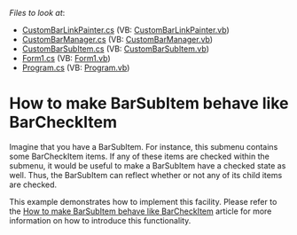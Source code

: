 <!-- default file list -->
*Files to look at*:

* [CustomBarLinkPainter.cs](./CS/CustomBarSubItem/CustomBarManager/CustomBarLinkPainter.cs) (VB: [CustomBarLinkPainter.vb](./VB/CustomBarSubItem/CustomBarManager/CustomBarLinkPainter.vb))
* [CustomBarManager.cs](./CS/CustomBarSubItem/CustomBarManager/CustomBarManager.cs) (VB: [CustomBarManager.vb](./VB/CustomBarSubItem/CustomBarManager/CustomBarManager.vb))
* [CustomBarSubItem.cs](./CS/CustomBarSubItem/CustomBarManager/CustomBarSubItem.cs) (VB: [CustomBarSubItem.vb](./VB/CustomBarSubItem/CustomBarManager/CustomBarSubItem.vb))
* [Form1.cs](./CS/CustomBarSubItem/Form1.cs) (VB: [Form1.vb](./VB/CustomBarSubItem/Form1.vb))
* [Program.cs](./CS/CustomBarSubItem/Program.cs) (VB: [Program.vb](./VB/CustomBarSubItem/Program.vb))
<!-- default file list end -->
# How to make BarSubItem behave like BarCheckItem


<p>Imagine that you have a BarSubItem. For instance, this submenu contains some BarCheckItem items. If any of these items are checked within the submenu, it would be useful to make a BarSubItem have a checked state as well.  Thus, the BarSubItem can reflect whether or not any of  its child items are checked. </p><p>This example demonstrates how to implement this facility.  Please refer to the <a href="https://www.devexpress.com/Support/Center/p/KA18594">How to make BarSubItem behave like BarCheckItem</a> article for more information on how to introduce this functionality.</p><br />


<br/>


